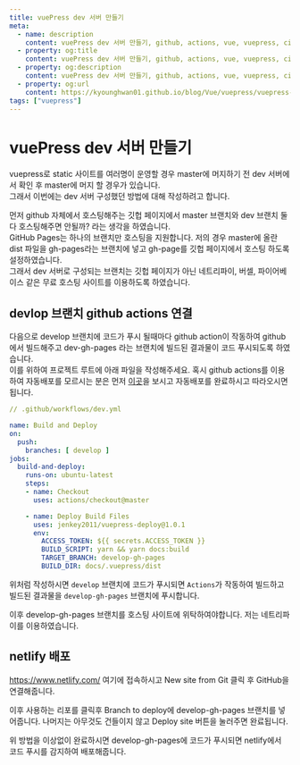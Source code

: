 ```yaml
---
title: vuePress dev 서버 만들기
meta:
  - name: description
    content: vuePress dev 서버 만들기, github, actions, vue, vuepress, ci, cd
  - property: og:title
    content: vuePress dev 서버 만들기, github, actions, vue, vuepress, ci, cd
  - property: og:description
    content: vuePress dev 서버 만들기, github, actions, vue, vuepress, ci, cd
  - property: og:url
    content: https://kyounghwan01.github.io/blog/Vue/vuepress/vuepress-github-actions/
tags: ["vuepress"]
---
```


# vuePress dev 서버 만들기

vuepress로 static 사이트를 여러명이 운영할 경우 master에 머지하기 전 dev 서버에서 확인 후 master에 머지 할 경우가 있습니다. <br />
그래서 이번에는 dev 서버 구성했던 방법에 대해 작성하려고 합니다.

먼저 github 자체에서 호스팅해주는 깃헙 페이지에서 master 브랜치와 dev 브랜치 둘다 호스팅해주면 안될까? 라는 생각을 하였습니다. <br />
GitHub Pages는 하나의 브랜치만 호스팅을 지원합니다. 저의 경우 master에 올란 dist 파일을 gh-pages라는 브랜치에 넣고 gh-page를 깃헙 페이지에서 호스팅 하도록 설정하였습니다. <br />
그래서 dev 서버로 구성되는 브랜치는 깃헙 페이지가 아닌 네트리파이, 버셀, 파이어베이스 같은 무료 호스팅 사이트를 이용하도록 하였습니다.

## devlop 브랜치 github actions 연결

다음으로 develop 브랜치에 코드가 푸시 될때마다 github action이 작동하여 github에서 빌드해주고 dev-gh-pages 라는 브랜치에 빌드된 결과물이 코드 푸시되도록 하였습니다. <br />
이를 위하여 프로젝트 루트에 아래 파일을 작성해주세요. 혹시 github actions를 이용하여 자동배포를 모르시는 분은 먼저 [이곳](https://kyounghwan01.github.io/blog/Vue/vuepress/vuepress-github-actions/)을 보시고 자동배포를 완료하시고 따라오시면 됩니다.

```yml
// .github/workflows/dev.yml

name: Build and Deploy
on:
  push:
    branches: [ develop ]
jobs:
  build-and-deploy:
    runs-on: ubuntu-latest
    steps:
    - name: Checkout
      uses: actions/checkout@master

    - name: Deploy Build Files
      uses: jenkey2011/vuepress-deploy@1.0.1
      env:
        ACCESS_TOKEN: ${{ secrets.ACCESS_TOKEN }}
        BUILD_SCRIPT: yarn && yarn docs:build
        TARGET_BRANCH: develop-gh-pages
        BUILD_DIR: docs/.vuepress/dist
```

위처럼 작성하시면 `develop` 브랜치에 코드가 푸시되면 `Actions`가 작동하여 빌드하고 빌드된 결과물을 `develop-gh-pages` 브랜치에 푸시합니다.

이후 develop-gh-pages 브랜치를 호스팅 사이트에 위탁하여야합니다. 저는 네트리파이를 이용하였습니다.

## netlify 배포

https://www.netlify.com/ 여기에 접속하시고 New site from Git 클릭 후 GitHub을 연결해줍니다.

이후 사용하는 리포를 클릭후 Branch to deploy에 develop-gh-pages 브랜치를 넣어줍니다. 나머지는 아무것도 건들이지 않고 Deploy site 버튼을 눌러주면 완료됩니다.

위 방법을 이상없이 완료하시면 develop-gh-pages에 코드가 푸시되면 netlify에서 코드 푸시를 감지하여 배포해줍니다.


<TagLinks />

<Comment />
